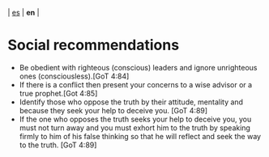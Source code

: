 | [es](../español/recomendaciones-sociales.md) | **en** |

# Social recommendations

- Be obedient with righteous (conscious) leaders and ignore unrighteous ones (consciousless).[GoT 4:84]
- If there is a conflict then present your concerns to a wise advisor or a true prophet.[Got 4:85]
- Identify those who oppose the truth by their attitude, mentality and because they seek your help to deceive you. [GoT 4:89]
- If the one who opposes the truth seeks your help to deceive you, you must not turn away and you must exhort him to the truth by speaking firmly to him of his false thinking so that he will reflect and seek the way to the truth. [GoT 4:89]
